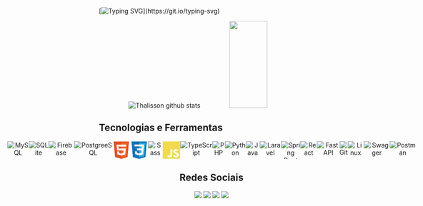 
[![Typing SVG](https://readme-typing-svg.herokuapp.com/?color=CF3E3E&size=28&center=true&vCenter=true&width=1000&lines=Hey,+My+name+is+Thalisson+🙃;I'm+a+web+developer+from+Brazil;Be+Welcome!)](https://git.io/typing-svg)

<div align="center">  
  <img width="49%" height="195px" src="https://github-readme-stats.vercel.app/api?username=tas48&show_icons=true&count_private=true&hide_border=true&title_color=CF3E3E&icon_color=CF3E3E&text_color=CF3E3E&bg_color=0d1117" alt="Thalisson github stats" /> 
  <img width="41%" height="195px" src="https://github-readme-stats.vercel.app/api/top-langs/?username=tas48&layout=compact&hide_border=true&title_color=CF3E3E&text_color=CF3E3E&bg_color=0d1117" />
</div>

## Tecnologias e Ferramentas  
<div align="center" style="display: flex; justify-content: center; gap=50px">
  <!-- Bancos de Dados -->
  <img title="MySQL" alt="MySQL" height="40" src="https://cdn.jsdelivr.net/gh/devicons/devicon/icons/mysql/mysql-original-wordmark.svg">
  <img title="SQLite" alt="SQLite" height="40" src="https://cdn.jsdelivr.net/gh/devicons/devicon/icons/sqlite/sqlite-original-wordmark.svg">
  <img title="Firebase" alt="Firebase" height="40" src="https://cdn.jsdelivr.net/gh/devicons/devicon/icons/firebase/firebase-plain.svg">
  <img title="PostgreeSQL" alt="PostgreeSQL" height="40" src="https://cdn.jsdelivr.net/gh/devicons/devicon@latest/icons/postgresql/postgresql-original-wordmark.svg">
  

  <!-- Linguagens -->
  <img title="HTML" alt="HTML" height="40" src="https://raw.githubusercontent.com/devicons/devicon/master/icons/html5/html5-original.svg">
  <img title="CSS" alt="CSS" height="40" src="https://raw.githubusercontent.com/devicons/devicon/master/icons/css3/css3-original.svg">
  <img title="Sass" alt="Sass" height="40" src="https://cdn.jsdelivr.net/gh/devicons/devicon/icons/sass/sass-original.svg">
  <img title="JavaScript" alt="JavaScript" height="40" src="https://raw.githubusercontent.com/devicons/devicon/master/icons/javascript/javascript-plain.svg">
  <img title="TypeScript" alt="TypeScript" height="40" src="https://cdn.jsdelivr.net/gh/devicons/devicon/icons/typescript/typescript-original.svg">
  <img title="PHP" alt="PHP" height="40" src="https://cdn.jsdelivr.net/gh/devicons/devicon/icons/php/php-original.svg">
  <img title="Python" alt="Python" height="40" src="https://cdn.jsdelivr.net/gh/devicons/devicon/icons/python/python-original.svg">
  <img title="Java" alt="Java" height="40" src="https://cdn.jsdelivr.net/gh/devicons/devicon/icons/java/java-original-wordmark.svg">

  <!-- Frameworks -->
  <img title="Laravel" alt="Laravel" height="40" src="https://cdn.jsdelivr.net/gh/devicons/devicon/icons/laravel/laravel-original-wordmark.svg">
  <img title="Spring Boot" alt="Spring Boot" height="40" src="https://cdn.jsdelivr.net/gh/devicons/devicon/icons/spring/spring-original-wordmark.svg">
  <img title="React" alt="React" height="40" src="https://cdn.jsdelivr.net/gh/devicons/devicon@latest/icons/react/react-original.svg">
  <img title="FastAPI" alt="FastAPI" height="40" src="https://cdn.jsdelivr.net/gh/devicons/devicon@latest/icons/fastapi/fastapi-plain.svg">

  <!-- Ferramentas -->
  <img title="Git" alt="Git" height="40" src="https://cdn.jsdelivr.net/gh/devicons/devicon/icons/git/git-original-wordmark.svg">
  <img title="Linux" alt="Linux" height="40" src="https://cdn.jsdelivr.net/gh/devicons/devicon/icons/linux/linux-original.svg">
  <img title="Swagger" alt="Swagger" height="40" src="https://cdn.jsdelivr.net/gh/devicons/devicon@latest/icons/swagger/swagger-original.svg">
  <img title="Postman" alt="Postman" height="40" src="https://cdn.jsdelivr.net/gh/devicons/devicon@latest/icons/postman/postman-original.svg">
  
  
</div>

<div align="center">
  
## Redes Sociais  
  <a align="bottom" href="https://www.instagram.com/tthalisson48/" target="blank"><img src="https://img.shields.io/badge/Instagram-E4405F?style=for-the-badge&logo=instagram&logoColor=white" target="blank"></a>
    <a align="bottom" href="https://www.linkedin.com/in/thalisson-lopes-431b9b225/" target="blank"><img src="https://img.shields.io/badge/LinkedIn-0077B5?style=for-the-badge&logo=linkedin&logoColor=white" target="_blank"></a>
    <a align="bottom" href="mailto:talissonlps11@gmail.com" target="_blank"><img src="https://img.shields.io/badge/Gmail-D14836?style=for-the-badge&logo=gmail&logoColor=white" target="blank"></a>
   <a align="bottom" href="https://w.app/TCtR2a" target="_blank"><img src="https://img.shields.io/badge/WhatsApp-25D366?style=for-the-badge&logo=whatsapp&logoColor=white" target="blank"></a>
    
</div>

